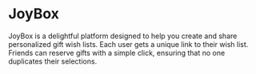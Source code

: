 # JoyBox
 JoyBox is a delightful platform designed to help you create and share personalized gift wish lists. Each user gets a unique link to their wish list. Friends can reserve gifts with a simple click, ensuring that no one duplicates their selections. 
